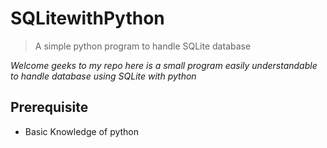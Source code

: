# SQLitewithPython

> A simple python program to handle SQLite database

*Welcome geeks to my repo here is a small program easily understandable to handle database using SQLite with python*

## Prerequisite
* Basic Knowledge of python


